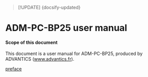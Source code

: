 > [!UPDATE] {docsify-updated}
# ADM-PC-BP25 user manual

#### Scope of this document
This document is a user manual for ADM-PC-BP25, produced by ADVANTICS (www.advantics.fr).

[preface](../common/preface.md ':include')